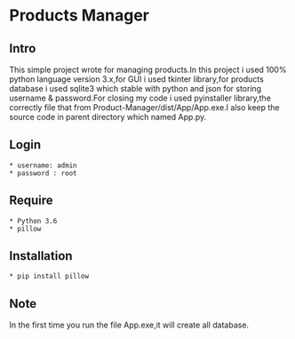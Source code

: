 # Products Manager

## Intro
This simple project wrote for managing products.In this project i used 100% python language version 3.x,for GUI i used tkinter library,for products database i used sqlite3 which stable with python and json for storing username & password.For closing my code i used pyinstaller library,the correctly file that from Product-Manager/dist/App/App.exe.I also keep the source code in parent directory which named App.py.

## Login
	* username: admin
	* password : root

## Require
	* Python 3.6
	* pillow

## Installation
	* pip install pillow

## Note
In the first time you run the file App.exe,it will create all database.
